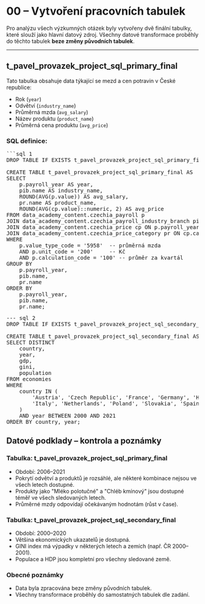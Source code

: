 # 00 – Vytvoření pracovních tabulek

Pro analýzu všech výzkumných otázek byly vytvořeny dvě finální tabulky, které slouží jako hlavní datový zdroj. Všechny datové transformace proběhly do těchto tabulek **beze změny původních tabulek**.

---

## t_pavel_provazek_project_sql_primary_final

Tato tabulka obsahuje data týkající se mezd a cen potravin v České republice:

- Rok (`year`)
- Odvětví (`industry_name`)
- Průměrná mzda (`avg_salary`)
- Název produktu (`product_name`)
- Průměrná cena produktu (`avg_price`)

### SQL definice:
<pre>
```sql 1
DROP TABLE IF EXISTS t_pavel_provazek_project_sql_primary_final;

CREATE TABLE t_pavel_provazek_project_sql_primary_final AS
SELECT
    p.payroll_year AS year,
    pib.name AS industry_name,
    ROUND(AVG(p.value)) AS avg_salary,
    pr.name AS product_name,
    ROUND(AVG(cp.value)::numeric, 2) AS avg_price
FROM data_academy_content.czechia_payroll p
JOIN data_academy_content.czechia_payroll_industry_branch pib ON p.industry_branch_code = pib.code
JOIN data_academy_content.czechia_price cp ON p.payroll_year = EXTRACT(YEAR FROM cp.date_from)
JOIN data_academy_content.czechia_price_category pr ON cp.category_code = pr.code
WHERE
    p.value_type_code = '5958'  -- průměrná mzda
    AND p.unit_code = '200'     -- Kč
    AND p.calculation_code = '100' -- průměr za kvartál
GROUP BY
    p.payroll_year,
    pib.name,
    pr.name
ORDER BY
    p.payroll_year,
    pib.name,
    pr.name;
</pre>
<pre>
--- sql 2
DROP TABLE IF EXISTS t_pavel_provazek_project_sql_secondary_final;

CREATE TABLE t_pavel_provazek_project_sql_secondary_final AS
SELECT DISTINCT
    country,
    year,
    gdp,
    gini,
    population
FROM economies
WHERE
    country IN (
        'Austria', 'Czech Republic', 'France', 'Germany', 'Hungary',
        'Italy', 'Netherlands', 'Poland', 'Slovakia', 'Spain'
    )
    AND year BETWEEN 2000 AND 2021
ORDER BY country, year;
</pre>

## Datové podklady – kontrola a poznámky

### Tabulka: t_pavel_provazek_project_sql_primary_final
- Období: 2006–2021
- Pokrytí odvětví a produktů je rozsáhlé, ale některé kombinace nejsou ve všech letech dostupné.
- Produkty jako "Mléko polotučné" a "Chléb kmínový" jsou dostupné téměř ve všech sledovaných letech.
- Průměrné mzdy odpovídají očekávaným hodnotám (růst v čase).

### Tabulka: t_pavel_provazek_project_sql_secondary_final
- Období: 2000–2020
- Většina ekonomických ukazatelů je dostupná.
- GINI index má výpadky v některých letech a zemích (např. ČR 2000–2001).
- Populace a HDP jsou kompletní pro všechny sledované země.

### Obecné poznámky
- Data byla zpracována beze změny původních tabulek.
- Všechny transformace proběhly do samostatných tabulek dle zadání.
